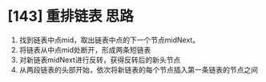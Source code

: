 # [143] 重排链表 思路

1. 找到链表中点mid，取出链表中点的下一个节点midNext。
2. 将链表从中点mid处断开，形成两条短链表
3. 对新链表midNext进行反转，获得反转后的新头节点
4. 从两段链表的头部开始，依次将新链表的每个节点插入第一条链表的节点之间
